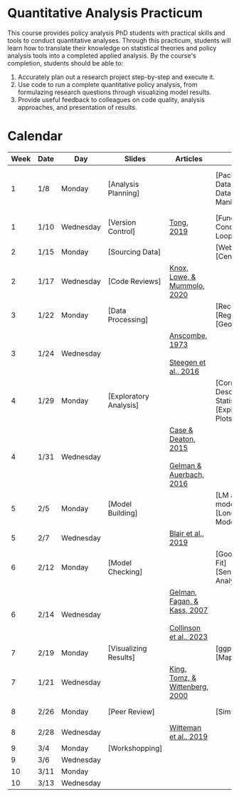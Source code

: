 # Quantitative Analysis Practicum

This course provides policy analysis PhD students with practical skills and tools to conduct quantitative analyses. Through this practicum, students will learn how to translate their knowledge on statistical theories and policy analysis tools into a completed applied analysis. By the course's completion, students should be able to:

1. Accurately plan out a research project step-by-step and execute it.
2. Use code to run a complete quantitative policy analysis, from formulazing research questions through visualizing model results.
3. Provide useful feedback to colleagues on code quality, analysis approaches, and presentation of results.


# Calendar

| Week | Date     | Day       | Slides                |   Articles                                                                                                                         | Code                                        | Resources                               |
|------|----------|-----------|-----------------------|------------------------------------------------------------------------------------------------------------------------------------|---------------------------------------------|-----------------------------------------|
| 1    | 1/8      | Monday    | [Analysis Planning]   |                                                                                                                                    | [Packages, Data Types, & Data Manipulations]| ROS: Appendix A and HWT: Chapter 1 - 2  |
| 1    | 1/10     | Wednesday | [Version Control]     |  [Tong, 2019](readings/week_1/tong_2019.pdf)                                                                                       | [Functions, Conditionals, & Loops]          |                                         |
| 2    | 1/15     | Monday    | [Sourcing Data]       |                                                                                                                                    | [Webscrapping]<br>[Census API]              | ROS:Chapter 16                          |
| 2    | 1/17     | Wednesday | [Code Reviews]        |  [Knox, Lowe, & Mummolo, 2020](readings/week_2/knox_lowe_mummolo_2020.pdf)                                                         |                                             |                                         |
| 3    | 1/22     | Monday    | [Data Processing]     |                                                                                                                                    | [Recoding]<br>[Regex]<br>[Geocoding]        | ROS:Chapter 12                          |
| 3    | 1/24     | Wednesday |                       | [Anscombe, 1973](readings/week_3/anscombe_1973.pdf)<br><br>[Steegen et al., 2016](readings/week_3/steegen_2016.pdf)                |                                             |                                         |
| 4    | 1/29     | Monday    | [Exploratory Analysis]|                                                                                                                                    | [Correlations & Descriptive Statistics]<br>[Exploratory Plots] | ROS: Chapter 2 |
| 4    | 1/31     | Wednesday |                       | [Case & Deaton, 2015](readings/week_4/case_deaton_2015.pdf)<br><br>[Gelman & Auerbach, 2016](readings/week_4/gelman_auerbach_2016.pdf)|                                             |                                         |
| 5    | 2/5      | Monday    | [Model Building]      |                                                                                                                                    |[LM and GLM models]<br>[Longitudinal Models] | ROS: Chapter 18 - 21 and Appendix B     |
| 5    | 2/7      | Wednesday |                       | [Blair et al., 2019](readings/week_5/blair_2019.pdf)                                                                              |                                             |                                         |
| 6    | 2/12     | Monday    | [Model Checking]      |                                                                                                                                    |[Goodness-of-Fit]<br>[Sensitivity Analyses]  | ROS:Chapter 11                          |                                         
| 6    | 2/14     | Wednesday |                       | [Gelman, Fagan, & Kass, 2007](readings/week_6/gelman_fagan_kass_2007.pdf)<br><br>[Collinson et al., 2023](readings/week_6/collinson_2023.pdf)|                                             |                                         |
| 7    | 2/19     | Monday    | [Visualizing Results] |                                                                                                                                    |[ggplot]<br>[Maps]                               | BDV                                     |
| 7    | 1/21     | Wednesday |                       |  [King, Tomz, & Wittenberg, 2000](readings/week_7/king_tomz_wittenberg_2000.pdf)                                                  |                                             |                                         |
| 8    | 2/26     | Monday    | [Peer Review]         |                                                                                                                                    |[Simulations]                                | ROS: Chapter 5                          |
| 8    | 2/28     | Wednesday |                       | [Witteman et al., 2019](readings/week_8/witteman_2019.pdf)                                                                         |                                             |                                         |
| 9    | 3/4      | Monday    | [Workshopping]        |                                                                                                                                    |                                             | EW                                      |
| 9    | 3/6      | Wednesday |                       |                                                                                                                                    |                                             |                                         |                  
| 10   | 3/11     | Monday    |                       |                                                                                                                                    |                                             |                                         |
| 10   | 3/13     | Wednesday |                       |                                                                                                                                    |                                             |                                         |
